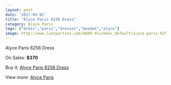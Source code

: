 ```yaml
---
layout: post
date: '2017-03-02'
title: "Alyce Paris 6256 Dress"
category: Alyce Paris
tags: ["dress","paris","dresses","beaded","alyce"]
image: http://www.lustparties.com/8889-thickbox_default/alyce-paris-6256-dress.jpg
---
```

Alyce Paris 6256 Dress

On Sales: **$370**
<a href="https://www.lustparties.com/en/alyce-paris/3071-alyce-paris-6256-dress.html"><amp-img layout="responsive" width="600" height="600" src="//www.lustparties.com/8889-thickbox_default/alyce-paris-6256-dress.jpg" alt="Alyce Paris 6256 Dress 0" /></a>
<a href="https://www.lustparties.com/en/alyce-paris/3071-alyce-paris-6256-dress.html"><amp-img layout="responsive" width="600" height="600" src="//www.lustparties.com/8890-thickbox_default/alyce-paris-6256-dress.jpg" alt="Alyce Paris 6256 Dress 1" /></a>

Buy it: [Alyce Paris 6256 Dress](https://www.lustparties.com/en/alyce-paris/3071-alyce-paris-6256-dress.html "Alyce Paris 6256 Dress")

View more: [Alyce Paris](https://www.lustparties.com/en/7-alyce-paris "Alyce Paris")